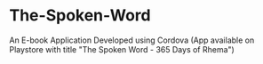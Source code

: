 # The-Spoken-Word
An E-book Application Developed using Cordova (App available on Playstore with title "The Spoken Word - 365 Days of Rhema")

